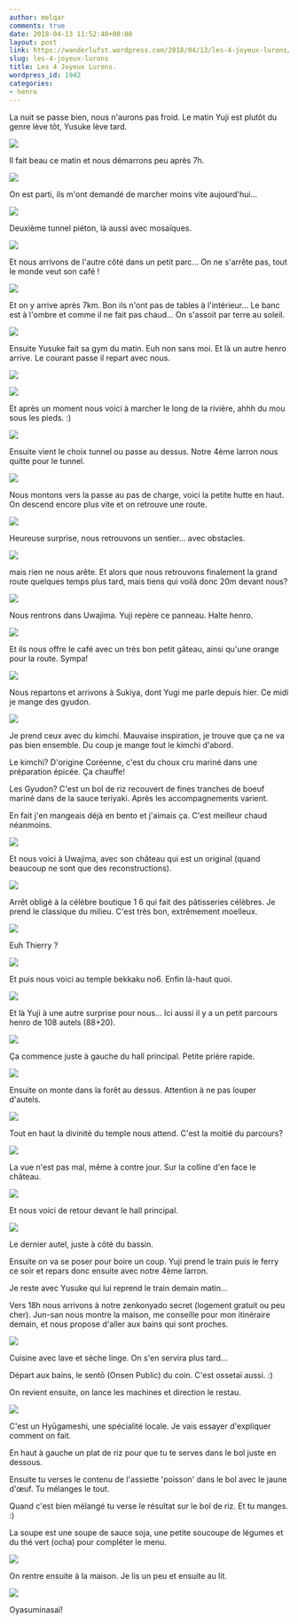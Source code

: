 ```yaml
---
author: melqar
comments: true
date: 2018-04-13 11:52:40+00:00
layout: post
link: https://wanderlufst.wordpress.com/2018/04/13/les-4-joyeux-lurons/
slug: les-4-joyeux-lurons
title: Les 4 Joyeux Lurons.
wordpress_id: 1942
categories:
- henro
---
```


La nuit se passe bien, nous n'aurons pas froid. Le matin Yuji est plutôt du genre lève tôt, Yusuke lève tard.

![](https://wanderlufst.files.wordpress.com/2018/04/img_20180408_0703341244969805.jpg)

Il fait beau ce matin et nous démarrons peu après 7h.

![](https://wanderlufst.files.wordpress.com/2018/04/img_20180408_070358-1052784640.jpg)

On est parti, ils m'ont demandé de marcher moins vite aujourd'hui...

![](https://wanderlufst.files.wordpress.com/2018/04/img_20180408_073410-88877890.jpg)

Deuxième tunnel piéton, là aussi avec mosaïques.

![](https://wanderlufst.files.wordpress.com/2018/04/img_20180408_0735111383374375.jpg)

Et nous arrivons de l'autre côté dans un petit parc... On ne s'arrête pas, tout le monde veut son café !

![](https://wanderlufst.files.wordpress.com/2018/04/img_20180408_081734-515220617.jpg)

Et on y arrive après 7km. Bon ils n'ont pas de tables à l'intérieur... Le banc est à l'ombre et comme il ne fait pas chaud... On s'assoit par terre au soleil.

![](https://wanderlufst.files.wordpress.com/2018/04/img_20180408_090221-1090397223.jpg)

Ensuite Yusuke fait sa gym du matin. Euh non sans moi. Et là un autre henro arrive. Le courant passe il repart avec nous.

![](https://wanderlufst.files.wordpress.com/2018/04/img_20180408_092538-189320314.jpg)

![](https://wanderlufst.files.wordpress.com/2018/04/img_20180408_093753527285188.jpg)

Et après un moment nous voici à marcher le long de la rivière, ahhh du mou sous les pieds. :)

![](https://wanderlufst.files.wordpress.com/2018/04/img_20180408_101510-1907587956.jpg)

Ensuite vient le choix tunnel ou passe au dessus. Notre 4ème larron nous quitte pour le tunnel.

![](https://wanderlufst.files.wordpress.com/2018/04/img_20180408_103219-1314018177.jpg)

Nous montons vers la passe au pas de charge, voici la petite hutte en haut. On descend encore plus vite et on retrouve une route.

![](https://wanderlufst.files.wordpress.com/2018/04/img_20180408_1055371064270521.jpg)

Heureuse surprise, nous retrouvons un sentier... avec obstacles.

![](https://wanderlufst.files.wordpress.com/2018/04/img_20180408_105744-638712209.jpg)

mais rien ne nous arête. Et alors que nous retrouvons finalement la grand route quelques temps plus tard, mais tiens qui voilà donc 20m devant nous?

![](https://wanderlufst.files.wordpress.com/2018/04/img_20180408_1140081666261155.jpg)

Nous rentrons dans Uwajima. Yuji repère ce panneau. Halte henro.

![](https://wanderlufst.files.wordpress.com/2018/04/img_20180408_1149161365690485.jpg)

Et ils nous offre le café avec un très bon petit gâteau, ainsi qu'une orange pour la route. Sympa!

![](https://wanderlufst.files.wordpress.com/2018/04/img_20180408_130318278232512.jpg)

Nous repartons et arrivons à Sukiya, dont Yugi me parle depuis hier. Ce midi je mange des gyudon.

![](https://wanderlufst.files.wordpress.com/2018/04/img_20180408_123147-1267650187.jpg)

Je prend ceux avec du kimchi. Mauvaise inspiration, je trouve que ça ne va pas bien ensemble. Du coup je mange tout le kimchi d'abord.

Le kimchi? D'origine Coréenne, c'est du choux cru mariné dans une préparation épicée. Ça chauffe!

Les Gyudon? C'est un bol de riz recouvert de fines tranches de boeuf mariné dans de la sauce teriyaki. Après les accompagnements varient.

En fait j'en mangeais déjà en bento et j'aimais ça. C'est meilleur chaud néanmoins.

![](https://wanderlufst.files.wordpress.com/2018/04/img_20180408_133741-615729123.jpg)

Et nous voici à Uwajima, avec son château qui est un original (quand beaucoup ne sont que des reconstructions).

![](https://wanderlufst.files.wordpress.com/2018/04/img_20180408_135615-405710108.jpg)

Arrêt obligé à la célèbre boutique 1 6 qui fait des pâtisseries célèbres. Je prend le classique du milieu. C'est très bon, extrêmement moelleux.

![](https://wanderlufst.files.wordpress.com/2018/04/img_20180408_140927-206833889.jpg)

Euh Thierry ?

![](https://wanderlufst.files.wordpress.com/2018/04/img_20180408_141143673735515.jpg)

Et puis nous voici au temple bekkaku no6. Enfin là-haut quoi.

![](https://wanderlufst.files.wordpress.com/2018/04/img_20180408_1431341404419585.jpg)

Et là Yuji à une autre surprise pour nous... Ici aussi il y a un petit parcours henro de 108 autels (88+20).

![](https://wanderlufst.files.wordpress.com/2018/04/img_20180408_143415194363358.jpg)

Ça commence juste à gauche du hall principal. Petite prière rapide.

![](https://wanderlufst.files.wordpress.com/2018/04/img_20180408_143720-1643825626.jpg)

Ensuite on monte dans la forêt au dessus. Attention à ne pas louper d'autels.

![](https://wanderlufst.files.wordpress.com/2018/04/img_20180408_144336-1640181040.jpg)

Tout en haut la divinité du temple nous attend. C'est la moitié du parcours?

![](https://wanderlufst.files.wordpress.com/2018/04/img_20180408_144349672701144.jpg)

La vue n'est pas mal, même à contre jour. Sur la colline d'en face le château.

![](https://wanderlufst.files.wordpress.com/2018/04/img_20180408_1449291530184695.jpg)

Et nous voici de retour devant le hall principal.

![](https://wanderlufst.files.wordpress.com/2018/04/img_20180408_150246824516607.jpg)

Le dernier autel, juste à côté du bassin.

Ensuite on va se poser pour boire un coup. Yuji prend le train puis le ferry ce soir et repars donc ensuite avec notre 4ème larron.

Je reste avec Yusuke qui lui reprend le train demain matin...

Vers 18h nous arrivons à notre zenkonyado secret (logement gratuit ou peu cher). Jun-san nous montre la maison, me conseille pour mon itinéraire demain, et nous propose d'aller aux bains qui sont proches.

![](https://wanderlufst.files.wordpress.com/2018/04/img_20180409_065158-477425258.jpg)

Cuisine avec lave et sèche linge. On s'en servira plus tard...

Départ aux bains, le sentō (Onsen Public) du coin. C'est ossetaï aussi. :)

On revient ensuite, on lance les machines et direction le restau.

![](https://wanderlufst.files.wordpress.com/2018/04/img_20180408_200932-907642991.jpg)

C'est un Hyūgameshi, une spécialité locale. Je vais essayer d'expliquer comment on fait.

En haut à gauche un plat de riz pour que tu te serves dans le bol juste en dessous.

Ensuite tu verses le contenu de l'assiette 'poisson' dans le bol avec le jaune d'œuf. Tu mélanges le tout.

Quand c'est bien mélangé tu verse le résultat sur le bol de riz. Et tu manges. :)

La soupe est une soupe de sauce soja, une petite soucoupe de légumes et du thé vert (ocha) pour compléter le menu.

![](https://wanderlufst.files.wordpress.com/2018/04/img_20180408_212718-1473046012.jpg)

On rentre ensuite à la maison. Je lis un peu et ensuite au lit.

![](https://wanderlufst.files.wordpress.com/2018/04/img_20180408_210635535586080.jpg)

Oyasuminasaï!
